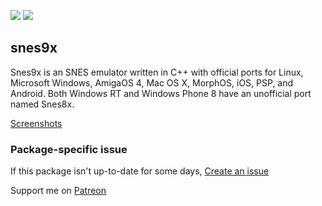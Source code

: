 [![](https://img.shields.io/chocolatey/v/snes9x?color=green&label=snes9x)](https://chocolatey.org/packages/snes9x) [![](https://img.shields.io/chocolatey/dt/snes9x)](https://chocolatey.org/packages/snes9x)

## snes9x
Snes9x is an SNES emulator written in C++ with official ports for Linux, Microsoft Windows, 
AmigaOS 4, Mac OS X, MorphOS, iOS, PSP, and Android. Both Windows RT and Windows Phone 8 
have an unofficial port named Snes8x.

[Screenshots](http://www.snes9x.com/screenshots.asp)

### Package-specific issue
If this package isn't up-to-date for some days, [Create an issue](https://github.com/tunisiano187/Chocolatey-packages/issues/new/choose)

Support me on [Patreon](https://www.patreon.com/bePatron?u=39585820)